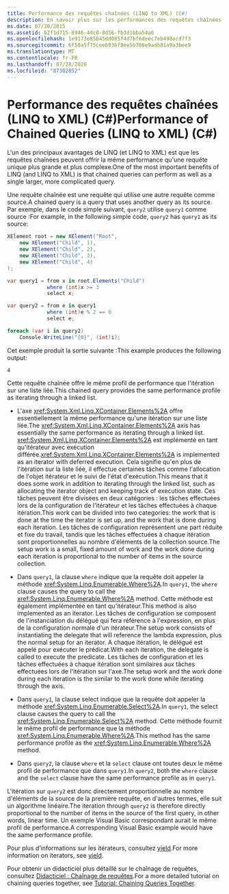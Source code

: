 ```yaml
---
title: Performance des requêtes chaînées (LINQ to XML) (C#)
description: En savoir plus sur les performances des requêtes chaînées. Une requête chaînée est une requête qui utilise une autre requête comme source.
ms.date: 07/20/2015
ms.assetid: b2f1d715-8946-4dc0-8d56-fb3d1bba54a6
ms.openlocfilehash: 1e9173e85845dd085f4d7bf6deec7eb498acd7f3
ms.sourcegitcommit: 6f58a5f75ceeb936f8ee5b786e9adb81a9a3bee9
ms.translationtype: MT
ms.contentlocale: fr-FR
ms.lasthandoff: 07/28/2020
ms.locfileid: "87302852"
---
```

# <a name="performance-of-chained-queries-linq-to-xml-c"></a><span data-ttu-id="b4b57-104">Performance des requêtes chaînées (LINQ to XML) (C#)</span><span class="sxs-lookup"><span data-stu-id="b4b57-104">Performance of Chained Queries (LINQ to XML) (C#)</span></span>

<span data-ttu-id="b4b57-105">L'un des principaux avantages de LINQ (et LINQ to XML) est que les requêtes chaînées peuvent offrir la même performance qu'une requête unique plus grande et plus complexe.</span><span class="sxs-lookup"><span data-stu-id="b4b57-105">One of the most important benefits of LINQ (and LINQ to XML) is that chained queries can perform as well as a single larger, more complicated query.</span></span>

<span data-ttu-id="b4b57-106">Une requête chaînée est une requête qui utilise une autre requête comme source.</span><span class="sxs-lookup"><span data-stu-id="b4b57-106">A chained query is a query that uses another query as its source.</span></span> <span data-ttu-id="b4b57-107">Par exemple, dans le code simple suivant, `query2` utilise `query1` comme source :</span><span class="sxs-lookup"><span data-stu-id="b4b57-107">For example, in the following simple code, `query2` has `query1` as its source:</span></span>

```csharp
XElement root = new XElement("Root",
    new XElement("Child", 1),
    new XElement("Child", 2),
    new XElement("Child", 3),
    new XElement("Child", 4)
);

var query1 = from x in root.Elements("Child")
             where (int)x >= 3
             select x;

var query2 = from e in query1
             where (int)e % 2 == 0
             select e;

foreach (var i in query2)
    Console.WriteLine("{0}", (int)i);
```

<span data-ttu-id="b4b57-108">Cet exemple produit la sortie suivante :</span><span class="sxs-lookup"><span data-stu-id="b4b57-108">This example produces the following output:</span></span>

```output
4
```

<span data-ttu-id="b4b57-109">Cette requête chaînée offre le même profil de performance que l'itération sur une liste liée.</span><span class="sxs-lookup"><span data-stu-id="b4b57-109">This chained query provides the same performance profile as iterating through a linked list.</span></span>

- <span data-ttu-id="b4b57-110">L'axe <xref:System.Xml.Linq.XContainer.Elements%2A> offre essentiellement la même performance qu'une itération sur une liste liée.</span><span class="sxs-lookup"><span data-stu-id="b4b57-110">The <xref:System.Xml.Linq.XContainer.Elements%2A> axis has essentially the same performance as iterating through a linked list.</span></span> <span data-ttu-id="b4b57-111"><xref:System.Xml.Linq.XContainer.Elements%2A> est implémenté en tant qu'itérateur avec exécution différée.</span><span class="sxs-lookup"><span data-stu-id="b4b57-111"><xref:System.Xml.Linq.XContainer.Elements%2A> is implemented as an iterator with deferred execution.</span></span> <span data-ttu-id="b4b57-112">Cela signifie qu'en plus de l'itération sur la liste liée, il effectue certaines tâches comme l'allocation de l'objet itérateur et le suivi de l'état d'exécution.</span><span class="sxs-lookup"><span data-stu-id="b4b57-112">This means that it does some work in addition to iterating through the linked list, such as allocating the iterator object and keeping track of execution state.</span></span> <span data-ttu-id="b4b57-113">Ces tâches peuvent être divisées en deux catégories : les tâches effectuées lors de la configuration de l'itérateur et les tâches effectuées à chaque itération.</span><span class="sxs-lookup"><span data-stu-id="b4b57-113">This work can be divided into two categories: the work that is done at the time the iterator is set up, and the work that is done during each iteration.</span></span> <span data-ttu-id="b4b57-114">Les tâches de configuration représentent une part réduite et fixe du travail, tandis que les tâches effectuées à chaque itération sont proportionnelles au nombre d'éléments de la collection source.</span><span class="sxs-lookup"><span data-stu-id="b4b57-114">The setup work is a small, fixed amount of work and the work done during each iteration is proportional to the number of items in the source collection.</span></span>

- <span data-ttu-id="b4b57-115">Dans `query1`, la clause `where` indique que la requête doit appeler la méthode <xref:System.Linq.Enumerable.Where%2A>.</span><span class="sxs-lookup"><span data-stu-id="b4b57-115">In `query1`, the `where` clause causes the query to call the <xref:System.Linq.Enumerable.Where%2A> method.</span></span> <span data-ttu-id="b4b57-116">Cette méthode est également implémentée en tant qu'itérateur.</span><span class="sxs-lookup"><span data-stu-id="b4b57-116">This method is also implemented as an iterator.</span></span> <span data-ttu-id="b4b57-117">Les tâches de configuration se composent de l'instanciation du délégué qui fera référence à l'expression, en plus de la configuration normale d'un itérateur.</span><span class="sxs-lookup"><span data-stu-id="b4b57-117">The setup work consists of instantiating the delegate that will reference the lambda expression, plus the normal setup for an iterator.</span></span> <span data-ttu-id="b4b57-118">A chaque itération, le délégué est appelé pour exécuter le prédicat.</span><span class="sxs-lookup"><span data-stu-id="b4b57-118">With each iteration, the delegate is called to execute the predicate.</span></span> <span data-ttu-id="b4b57-119">Les tâches de configuration et les tâches effectuées à chaque itération sont similaires aux tâches effectuées lors de l'itération sur l'axe.</span><span class="sxs-lookup"><span data-stu-id="b4b57-119">The setup work and the work done during each iteration is the similar to the work done while iterating through the axis.</span></span>

- <span data-ttu-id="b4b57-120">Dans `query1`, la clause select indique que la requête doit appeler la méthode <xref:System.Linq.Enumerable.Select%2A>.</span><span class="sxs-lookup"><span data-stu-id="b4b57-120">In `query1`, the select clause causes the query to call the <xref:System.Linq.Enumerable.Select%2A> method.</span></span> <span data-ttu-id="b4b57-121">Cette méthode fournit le même profil de performance que la méthode <xref:System.Linq.Enumerable.Where%2A>.</span><span class="sxs-lookup"><span data-stu-id="b4b57-121">This method has the same performance profile as the <xref:System.Linq.Enumerable.Where%2A> method.</span></span>

- <span data-ttu-id="b4b57-122">Dans `query2`, la clause `where` et la `select` clause ont toutes deux le même profil de performance que dans `query1`.</span><span class="sxs-lookup"><span data-stu-id="b4b57-122">In `query2`, both the `where` clause and the `select` clause have the same performance profile as in `query1`.</span></span>

<span data-ttu-id="b4b57-123">L'itération sur `query2` est donc directement proportionnelle au nombre d'éléments de la source de la première requête, en d'autres termes, elle suit un algorithme linéaire.</span><span class="sxs-lookup"><span data-stu-id="b4b57-123">The iteration through `query2` is therefore directly proportional to the number of items in the source of the first query, in other words, linear time.</span></span> <span data-ttu-id="b4b57-124">Un exemple Visual Basic correspondant aurait le même profil de performance.</span><span class="sxs-lookup"><span data-stu-id="b4b57-124">A corresponding Visual Basic example would have the same performance profile.</span></span>

<span data-ttu-id="b4b57-125">Pour plus d’informations sur les itérateurs, consultez [yield](../../../language-reference/keywords/yield.md).</span><span class="sxs-lookup"><span data-stu-id="b4b57-125">For more information on iterators, see [yield](../../../language-reference/keywords/yield.md).</span></span>

<span data-ttu-id="b4b57-126">Pour obtenir un didacticiel plus détaillé sur le chaînage de requêtes, consultez [Didacticiel : Chaînage de requêtes](./deferred-execution-and-lazy-evaluation-in-linq-to-xml.md).</span><span class="sxs-lookup"><span data-stu-id="b4b57-126">For a more detailed tutorial on chaining queries together, see [Tutorial: Chaining Queries Together](./deferred-execution-and-lazy-evaluation-in-linq-to-xml.md).</span></span>
